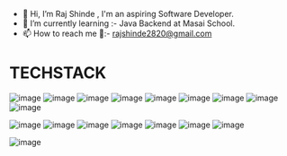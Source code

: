 - 👋 Hi, I’m Raj Shinde , I'm an aspiring Software Developer.
- 🌱 I’m currently learning :- Java Backend at Masai School.
- 📫 How to reach me 📧:- rajshinde2820@gmail.com



# TECHSTACK
![image](https://user-images.githubusercontent.com/106264672/191336140-0dc1e9ce-0bf7-4af8-8802-e9d5826e463d.png)
![image](https://user-images.githubusercontent.com/106264672/191336269-0827d56f-0ae7-4fa7-8489-1b77dd52bb95.png)
 ![image](https://user-images.githubusercontent.com/106264672/191335574-d795cbe5-dd07-4ca9-8763-f7eaf1891c2e.png) ![image](https://user-images.githubusercontent.com/106264672/191335822-d1f23398-9e8e-4971-bc05-f3fb6a43a99f.png)
![image](https://user-images.githubusercontent.com/106264672/191336409-bbfbfa54-9dd6-4f59-8cd8-a04fe9884ace.png)
![image](https://user-images.githubusercontent.com/106264672/191336681-c73d9ada-d5fc-455b-bdac-9405a55ba7f1.png) ![image](https://user-images.githubusercontent.com/106264672/191338222-a36d72cf-e78f-428e-9309-fa6e3ba46535.png) ![image](https://user-images.githubusercontent.com/106264672/191338362-9ba02826-79ed-4572-ad96-e820a49bc2e3.png) ![image](https://user-images.githubusercontent.com/106264672/191338424-34c80482-4402-45b4-bef5-616c948b858a.png)



<!---
raj2820/raj2820 is a ✨ special ✨ repository because its `README.md` (this file) appears on your GitHub profile.
You can click the Preview link to take a look at your changes.
--->


![image](https://user-images.githubusercontent.com/106264672/191337839-6f9c1bc3-7730-44b1-ab1d-3911c52d8c85.png) ![image](https://user-images.githubusercontent.com/106264672/191337943-635f7eb3-eabd-4275-91dc-44527d916c32.png) ![image](https://user-images.githubusercontent.com/106264672/191337994-17f58f4d-6d64-4970-9ff2-bc1f6b634270.png) ![image](https://user-images.githubusercontent.com/106264672/191338047-2ff3a111-7ebb-40e7-8ff5-b116ef6a5ab5.png)
![image](https://user-images.githubusercontent.com/106264672/191338666-5f749cae-6d72-46a5-8a55-f4850e8c4107.png) ![image](https://user-images.githubusercontent.com/106264672/191338685-86a0b2dd-6b02-4e99-a47e-0a78807286a2.png) ![image](https://user-images.githubusercontent.com/106264672/191340270-c77a1184-3364-4514-b0b3-5a66b4296349.png)


![image](https://user-images.githubusercontent.com/106264672/191338742-38393aa2-5d72-454c-8735-b7ec2f4393a6.png)




